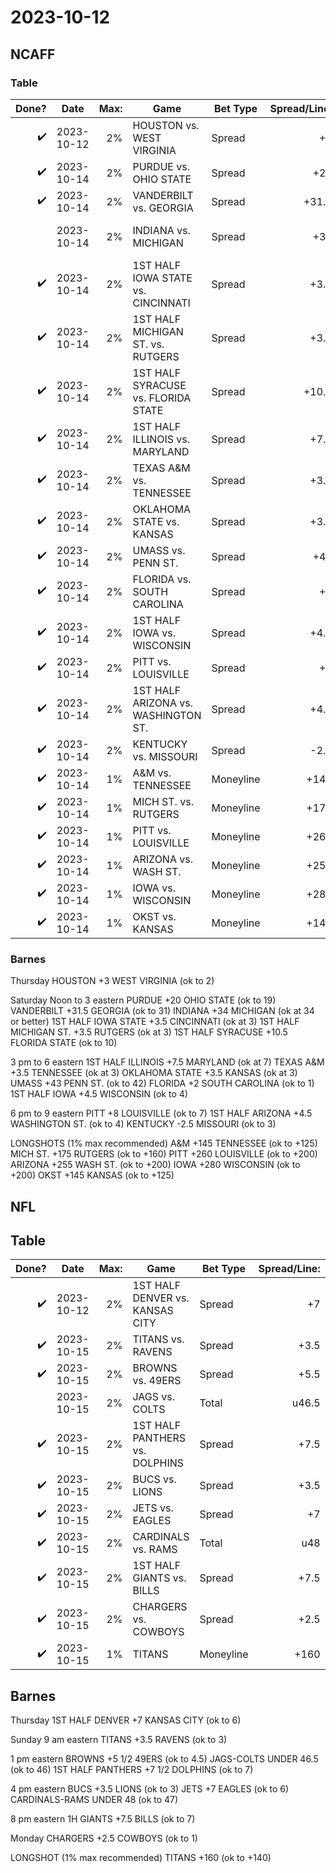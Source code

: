 # 2023-10-12

## NCAFF

### Table

|              Done? | Date       | Max: | Game                                | Bet Type  | Spread/Line: | Notes:             |
| -----------------: | ---------- | ---: | ----------------------------------- | --------- | -----------: | ------------------ |
| :heavy_check_mark: | 2023-10-12 |   2% | HOUSTON vs. WEST VIRGINIA           | Spread    |           +3 | ok to 2            |
| :heavy_check_mark: | 2023-10-14 |   2% | PURDUE vs. OHIO STATE               | Spread    |          +20 | ok to 19           |
| :heavy_check_mark: | 2023-10-14 |   2% | VANDERBILT vs. GEORGIA              | Spread    |        +31.5 | ok to 31           |
|                    | 2023-10-14 |   2% | INDIANA vs. MICHIGAN                | Spread    |          +34 | ok at 34 or better |
| :heavy_check_mark: | 2023-10-14 |   2% | 1ST HALF IOWA STATE vs. CINCINNATI  | Spread    |         +3.5 | ok at 3            |
| :heavy_check_mark: | 2023-10-14 |   2% | 1ST HALF MICHIGAN ST. vs. RUTGERS   | Spread    |         +3.5 | ok at 3            |
| :heavy_check_mark: | 2023-10-14 |   2% | 1ST HALF SYRACUSE vs. FLORIDA STATE | Spread    |        +10.5 | ok to 10           |
| :heavy_check_mark: | 2023-10-14 |   2% | 1ST HALF ILLINOIS vs. MARYLAND      | Spread    |         +7.5 | ok at 7            |
| :heavy_check_mark: | 2023-10-14 |   2% | TEXAS A&M vs. TENNESSEE             | Spread    |         +3.5 | ok at 3            |
| :heavy_check_mark: | 2023-10-14 |   2% | OKLAHOMA STATE vs. KANSAS           | Spread    |         +3.5 | ok at 3            |
| :heavy_check_mark: | 2023-10-14 |   2% | UMASS vs. PENN ST.                  | Spread    |          +43 | ok to 42           |
| :heavy_check_mark: | 2023-10-14 |   2% | FLORIDA vs. SOUTH CAROLINA          | Spread    |           +2 | ok to 1            |
| :heavy_check_mark: | 2023-10-14 |   2% | 1ST HALF IOWA vs. WISCONSIN         | Spread    |         +4.5 | ok to 4            |
| :heavy_check_mark: | 2023-10-14 |   2% | PITT vs. LOUISVILLE                 | Spread    |           +8 | ok to 7            |
| :heavy_check_mark: | 2023-10-14 |   2% | 1ST HALF ARIZONA vs. WASHINGTON ST. | Spread    |         +4.5 | ok to 4            |
| :heavy_check_mark: | 2023-10-14 |   2% | KENTUCKY vs. MISSOURI               | Spread    |         -2.5 | (ok to 3)          |
| :heavy_check_mark: | 2023-10-14 |   1% | A&M vs. TENNESSEE                   | Moneyline |         +145 | ok to +125         |
| :heavy_check_mark: | 2023-10-14 |   1% | MICH ST. vs. RUTGERS                | Moneyline |         +175 | ok to +160         |
| :heavy_check_mark: | 2023-10-14 |   1% | PITT vs. LOUISVILLE                 | Moneyline |         +260 | ok to +200         |
| :heavy_check_mark: | 2023-10-14 |   1% | ARIZONA vs. WASH ST.                | Moneyline |         +255 | ok to +200         |
| :heavy_check_mark: | 2023-10-14 |   1% | IOWA vs. WISCONSIN                  | Moneyline |         +280 | ok to +200         |
| :heavy_check_mark: | 2023-10-14 |   1% | OKST vs. KANSAS                     | Moneyline |         +145 | ok to +125         |


### Barnes

Thursday
HOUSTON +3 WEST VIRGINIA (ok to 2)

Saturday
Noon to 3 eastern
PURDUE +20 OHIO STATE (ok to 19)
VANDERBILT +31.5 GEORGIA (ok to 31)
INDIANA +34 MICHIGAN (ok at 34 or better)
1ST HALF IOWA STATE +3.5 CINCINNATI (ok at 3)
1ST HALF MICHIGAN ST. +3.5 RUTGERS (ok at 3)
1ST HALF SYRACUSE +10.5 FLORIDA STATE (ok to 10)

3 pm to 6 eastern
1ST HALF ILLINOIS +7.5 MARYLAND (ok at 7)
TEXAS A&M +3.5 TENNESSEE (ok at 3)
OKLAHOMA STATE +3.5 KANSAS (ok at 3)
UMASS +43 PENN ST. (ok to 42)
FLORIDA +2 SOUTH CAROLINA (ok to 1)
1ST HALF IOWA +4.5 WISCONSIN (ok to 4)

6 pm to 9 eastern
PITT +8 LOUISVILLE (ok to 7)
1ST HALF ARIZONA +4.5 WASHINGTON ST. (ok to 4)
KENTUCKY -2.5 MISSOURI (ok to 3)

LONGSHOTS (1% max recommended)
A&M +145 TENNESSEE (ok to +125)
MICH ST. +175 RUTGERS (ok to +160)
PITT +260 LOUISVILLE (ok to +200)
ARIZONA +255 WASH ST. (ok to +200)
IOWA +280 WISCONSIN (ok to +200)
OKST +145 KANSAS (ok to +125)

## NFL

## Table

|              Done? | Date       | Max: | Game                            | Bet Type  | Spread/Line: | Notes:     |
| -----------------: | ---------- | ---: | ------------------------------- | --------- | -----------: | ---------- |
| :heavy_check_mark: | 2023-10-12 |   2% | 1ST HALF DENVER vs. KANSAS CITY | Spread    |           +7 | ok to 6    |
| :heavy_check_mark: | 2023-10-15 |   2% | TITANS vs. RAVENS               | Spread    |         +3.5 | ok to 3    |
| :heavy_check_mark: | 2023-10-15 |   2% | BROWNS vs. 49ERS                | Spread    |         +5.5 | ok to 4.5  |
|                    | 2023-10-15 |   2% | JAGS vs. COLTS                  | Total     |        u46.5 | ok to 46   |
| :heavy_check_mark: | 2023-10-15 |   2% | 1ST HALF PANTHERS vs. DOLPHINS  | Spread    |         +7.5 | ok to 7    |
| :heavy_check_mark: | 2023-10-15 |   2% | BUCS vs. LIONS                  | Spread    |         +3.5 | ok to 3    |
| :heavy_check_mark: | 2023-10-15 |   2% | JETS vs. EAGLES                 | Spread    |           +7 | ok to 6    |
| :heavy_check_mark: | 2023-10-15 |   2% | CARDINALS vs. RAMS              | Total     |          u48 | ok to 47   |
| :heavy_check_mark: | 2023-10-15 |   2% | 1ST HALF GIANTS vs. BILLS       | Spread    |         +7.5 | ok to 7    |
| :heavy_check_mark: | 2023-10-15 |   2% | CHARGERS vs. COWBOYS            | Spread    |         +2.5 | ok to 1    |
| :heavy_check_mark: | 2023-10-15 |   1% | TITANS                          | Moneyline |         +160 | ok to +140 |


## Barnes

Thursday
1ST HALF DENVER +7 KANSAS CITY (ok to 6)

Sunday
9 am eastern
TITANS +3.5 RAVENS (ok to 3)

1 pm eastern
BROWNS +5 1/2 49ERS (ok to 4.5)
JAGS-COLTS UNDER 46.5 (ok to 46)
1ST HALF PANTHERS +7 1/2 DOLPHINS (ok to 7)

4 pm eastern
BUCS +3.5 LIONS (ok to 3)
JETS +7 EAGLES (ok to 6)
CARDINALS-RAMS UNDER 48 (ok to 47)

8 pm eastern
1H GIANTS +7.5 BILLS (ok to 7)

Monday
CHARGERS +2.5 COWBOYS (ok to 1)

LONGSHOT (1% max recommended)
TITANS +160 (ok to +140)